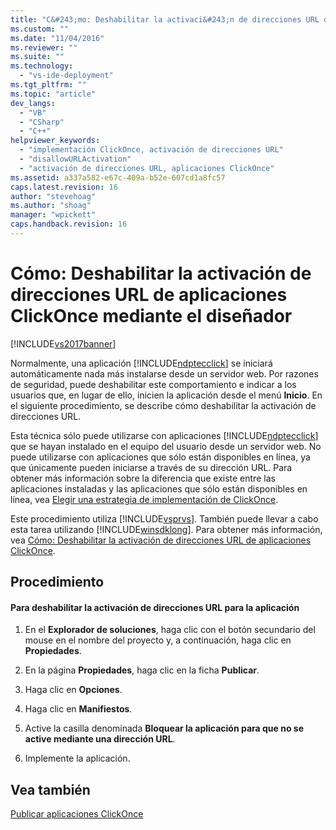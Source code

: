 ```yaml
---
title: "C&#243;mo: Deshabilitar la activaci&#243;n de direcciones URL de aplicaciones ClickOnce mediante el dise&#241;ador | Microsoft Docs"
ms.custom: ""
ms.date: "11/04/2016"
ms.reviewer: ""
ms.suite: ""
ms.technology: 
  - "vs-ide-deployment"
ms.tgt_pltfrm: ""
ms.topic: "article"
dev_langs: 
  - "VB"
  - "CSharp"
  - "C++"
helpviewer_keywords: 
  - "implementación ClickOnce, activación de direcciones URL"
  - "disallowURLActivation"
  - "activación de direcciones URL, aplicaciones ClickOnce"
ms.assetid: a337a582-e67c-409a-b52e-607cd1a8fc57
caps.latest.revision: 16
author: "stevehoag"
ms.author: "shoag"
manager: "wpickett"
caps.handback.revision: 16
---
```

# C&#243;mo: Deshabilitar la activaci&#243;n de direcciones URL de aplicaciones ClickOnce mediante el dise&#241;ador
[!INCLUDE[vs2017banner](../code-quality/includes/vs2017banner.md)]

Normalmente, una aplicación [!INCLUDE[ndptecclick](../deployment/includes/ndptecclick_md.md)] se iniciará automáticamente nada más instalarse desde un servidor web.  Por razones de seguridad, puede deshabilitar este comportamiento e indicar a los usuarios que, en lugar de ello, inicien la aplicación desde el menú **Inicio**.  En el siguiente procedimiento, se describe cómo deshabilitar la activación de direcciones URL.  
  
 Esta técnica sólo puede utilizarse con aplicaciones [!INCLUDE[ndptecclick](../deployment/includes/ndptecclick_md.md)] que se hayan instalado en el equipo del usuario desde un servidor web.  No puede utilizarse con aplicaciones que sólo están disponibles en línea, ya que únicamente pueden iniciarse a través de su dirección URL.  Para obtener más información sobre la diferencia que existe entre las aplicaciones instaladas y las aplicaciones que sólo están disponibles en línea, vea [Elegir una estrategia de implementación de ClickOnce](../deployment/choosing-a-clickonce-deployment-strategy.md).  
  
 Este procedimiento utiliza [!INCLUDE[vsprvs](../code-quality/includes/vsprvs_md.md)].  También puede llevar a cabo esta tarea utilizando [!INCLUDE[winsdklong](../deployment/includes/winsdklong_md.md)].  Para obtener más información, vea [Cómo: Deshabilitar la activación de direcciones URL de aplicaciones ClickOnce](../deployment/how-to-disable-url-activation-of-clickonce-applications.md).  
  
## Procedimiento  
  
#### Para deshabilitar la activación de direcciones URL para la aplicación  
  
1.  En el **Explorador de soluciones**, haga clic con el botón secundario del mouse en el nombre del proyecto y, a continuación, haga clic en **Propiedades**.  
  
2.  En la página **Propiedades**, haga clic en la ficha **Publicar**.  
  
3.  Haga clic en **Opciones**.  
  
4.  Haga clic en **Manifiestos**.  
  
5.  Active la casilla denominada **Bloquear la aplicación para que no se active mediante una dirección URL**.  
  
6.  Implemente la aplicación.  
  
## Vea también  
 [Publicar aplicaciones ClickOnce](../deployment/publishing-clickonce-applications.md)